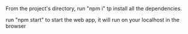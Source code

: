 From the project's directory,
run "npm i" tp install all the dependencies.

run "npm start" to start the web app, it will run on your localhost in the browser
